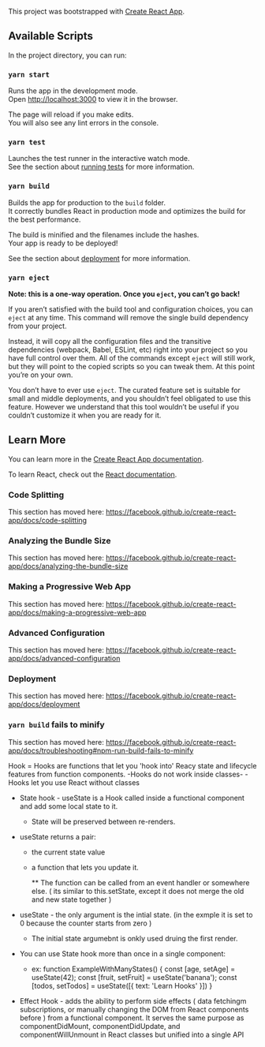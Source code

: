 This project was bootstrapped with [Create React App](https://github.com/facebook/create-react-app).

## Available Scripts

In the project directory, you can run:

### `yarn start`

Runs the app in the development mode.<br />
Open [http://localhost:3000](http://localhost:3000) to view it in the browser.

The page will reload if you make edits.<br />
You will also see any lint errors in the console.

### `yarn test`

Launches the test runner in the interactive watch mode.<br />
See the section about [running tests](https://facebook.github.io/create-react-app/docs/running-tests) for more information.

### `yarn build`

Builds the app for production to the `build` folder.<br />
It correctly bundles React in production mode and optimizes the build for the best performance.

The build is minified and the filenames include the hashes.<br />
Your app is ready to be deployed!

See the section about [deployment](https://facebook.github.io/create-react-app/docs/deployment) for more information.

### `yarn eject`

**Note: this is a one-way operation. Once you `eject`, you can’t go back!**

If you aren’t satisfied with the build tool and configuration choices, you can `eject` at any time. This command will remove the single build dependency from your project.

Instead, it will copy all the configuration files and the transitive dependencies (webpack, Babel, ESLint, etc) right into your project so you have full control over them. All of the commands except `eject` will still work, but they will point to the copied scripts so you can tweak them. At this point you’re on your own.

You don’t have to ever use `eject`. The curated feature set is suitable for small and middle deployments, and you shouldn’t feel obligated to use this feature. However we understand that this tool wouldn’t be useful if you couldn’t customize it when you are ready for it.

## Learn More

You can learn more in the [Create React App documentation](https://facebook.github.io/create-react-app/docs/getting-started).

To learn React, check out the [React documentation](https://reactjs.org/).

### Code Splitting

This section has moved here: https://facebook.github.io/create-react-app/docs/code-splitting

### Analyzing the Bundle Size

This section has moved here: https://facebook.github.io/create-react-app/docs/analyzing-the-bundle-size

### Making a Progressive Web App

This section has moved here: https://facebook.github.io/create-react-app/docs/making-a-progressive-web-app

### Advanced Configuration

This section has moved here: https://facebook.github.io/create-react-app/docs/advanced-configuration

### Deployment

This section has moved here: https://facebook.github.io/create-react-app/docs/deployment

### `yarn build` fails to minify

This section has moved here: https://facebook.github.io/create-react-app/docs/troubleshooting#npm-run-build-fails-to-minify



Hook = Hooks are functions that let you 'hook into' Reacy state and lifecycle features from function components.
    -Hooks do not work inside classes-
    -Hooks let you use React without classes



* State hook - useState is a Hook called inside a functional component and add some local state to it.  

    - State will be preserved between re-renders.  

* useState returns a pair: 
    - the current state value 
    - a function that lets you update it.

        ** The function can be called from an event handler or somewhere else.  ( its similar to this.setState, except it does not merge the old and new state together )

* useState - the only argument is the intial state.  (in the exmple it is set to 0 because the counter starts from zero )
    - The initial state argumebnt is onkly used druing the first render.

* You can use State hook more than once in a single component:
    - ex:
        function ExampleWithManyStates() {
            const [age, setAge] = useState(42);
            const [fruit, setFruit] = useState('banana');
            const [todos, setTodos] = useState([{
                text: 'Learn Hooks'
            }])
        }



* Effect Hook - adds the ability to perform side effects ( data fetchingm subscriptions, or manually changing the DOM from React components before )  from a functional component.  It serves the same purpose as componentDidMount, componentDidUpdate, and componentWillUnmount in React classes but unified into a single API